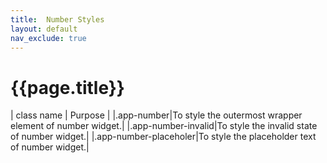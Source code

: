```yaml
---
title:  Number Styles
layout: default
nav_exclude: true
---
```

# {{page.title}}

| class name  | Purpose |
|.app-number|To style the outermost wrapper element of number widget.|
|.app-number-invalid|To style the invalid state of number widget.|
|.app-number-placeholer|To style the placeholder text of number widget.|
